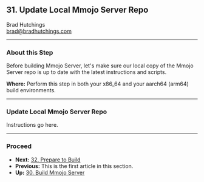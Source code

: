 ## 31. Update Local Mmojo Server Repo

Brad Hutchings<br/>
brad@bradhutchings.com

---
### About this Step
Before building Mmojo Server, let's make sure our local copy of the Mmojo Server repo is up to date with the latest instructions and scripts.

**Where:** Perform this step in both your x86_64 and your aarch64 (arm64) build environments.

---
### Update Local Mmojo Server Repo
Instructions go here.

---
### Proceed
- **Next:** [32. Prepare to Build](32-Prepare-to-Build.md)
- **Previous:** This is the first article in this section.
- **Up:** [30. Build Mmojo Server](30-Build-Mmojo-Server.md)
